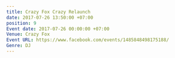 ```yaml
---
title: Crazy Fox Crazy Relaunch
date: 2017-07-26 13:50:00 +07:00
position: 9
Event date: 2017-07-26 00:00:00 +07:00
Venue: Crazy Fox
Event URL: https://www.facebook.com/events/1485848498175188/
Genre: DJ
---
```


